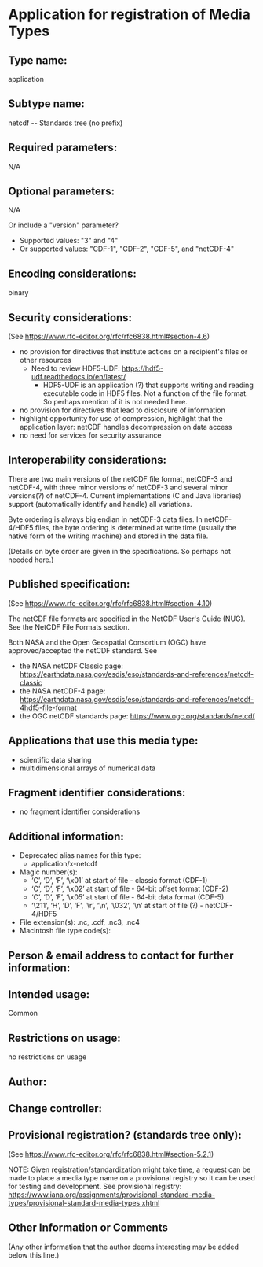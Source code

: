 # Application for registration of Media Types

## Type name:
application

## Subtype name:
netcdf -- Standards tree (no prefix)

## Required parameters:
N/A

## Optional parameters:
N/A

Or include a "version" parameter?
- Supported values: "3" and "4"
- Or supported values: "CDF-1", "CDF-2", "CDF-5", and "netCDF-4"

## Encoding considerations:
binary

## Security considerations:
(See https://www.rfc-editor.org/rfc/rfc6838.html#section-4.6)

  - no provision for directives that institute actions on a recipient's files or other resources
    - Need to review HDF5-UDF: https://hdf5-udf.readthedocs.io/en/latest/
      - HDF5-UDF is an application (?) that supports writing and reading executable code in HDF5 files. Not a function of the file format. So perhaps mention of it is not needed here.
  - no provision for directives that lead to disclosure of information
  - highlight opportunity for use of compression, highlight that the application layer: netCDF handles decompression on data access
  - no need for services for security assurance

## Interoperability considerations:

There are two main versions of the netCDF file format, netCDF-3 and netCDF-4, with three minor versions of netCDF-3 and several minor versions(?) of netCDF-4. Current implementations (C and Java libraries) support (automatically identify and handle) all variations.

Byte ordering is always big endian in netCDF-3 data files. In netCDF-4/HDF5 files, the byte ordering is determined at write time (usually the native form of the writing machine) and stored in the data file.

(Details on byte order are given in the specifications. So perhaps not needed here.)

## Published specification:
(See https://www.rfc-editor.org/rfc/rfc6838.html#section-4.10)

The netCDF file formats are specified in the NetCDF User's Guide (NUG). See the NetCDF File Formats section.

Both NASA and the Open Geospatial Consortium (OGC) have approved/accepted the netCDF standard. See
- the NASA netCDF Classic page: https://earthdata.nasa.gov/esdis/eso/standards-and-references/netcdf-classic
- the NASA netCDF-4 page: https://earthdata.nasa.gov/esdis/eso/standards-and-references/netcdf-4hdf5-file-format
- the OGC netCDF standards page: https://www.ogc.org/standards/netcdf

## Applications that use this media type:
- scientific data sharing
- multidimensional arrays of numerical data

## Fragment identifier considerations:
  - no fragment identifier considerations

## Additional information:
- Deprecated alias names for this type:
  - application/x-netcdf
- Magic number(s):
  - ‘C’, ‘D’, ‘F’, ‘\x01’ at start of file - classic format (CDF-1)
  - ‘C’, ‘D’, ‘F’, ‘\x02’ at start of file - 64-bit offset format (CDF-2)
  - ‘C’, ‘D’, ‘F’, ‘\x05’ at start of file - 64-bit data format (CDF-5)
  - ‘\211’, ‘H’, ‘D’, ‘F’, ‘\r’, ‘\n’, ‘\032’, ‘\n’
    at start of file (?) - netCDF-4/HDF5
- File extension(s): .nc, .cdf, .nc3, .nc4
- Macintosh file type code(s):

## Person & email address to contact for further information:

## Intended usage:
Common

## Restrictions on usage:
no restrictions on usage

## Author:

## Change controller:

## Provisional registration? (standards tree only):
(See https://www.rfc-editor.org/rfc/rfc6838.html#section-5.2.1)

NOTE: Given registration/standardization might take time, a request can be made to place a media type name on a provisional registry so it can be used for testing and development. See provisional registry: https://www.iana.org/assignments/provisional-standard-media-types/provisional-standard-media-types.xhtml
  
## Other Information or Comments
(Any other information that the author deems interesting may be added below this line.)
